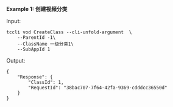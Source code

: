 **Example 1: 创建视频分类**



Input: 

```
tccli vod CreateClass --cli-unfold-argument  \
    --ParentId -1\
    --ClassName 一级分类1\
    --SubAppId 1
```

Output: 
```
{
    "Response": {
        "ClassId": 1,
        "RequestId": "38bac707-7f64-42fa-9369-cdddcc36550d"
    }
}
```

